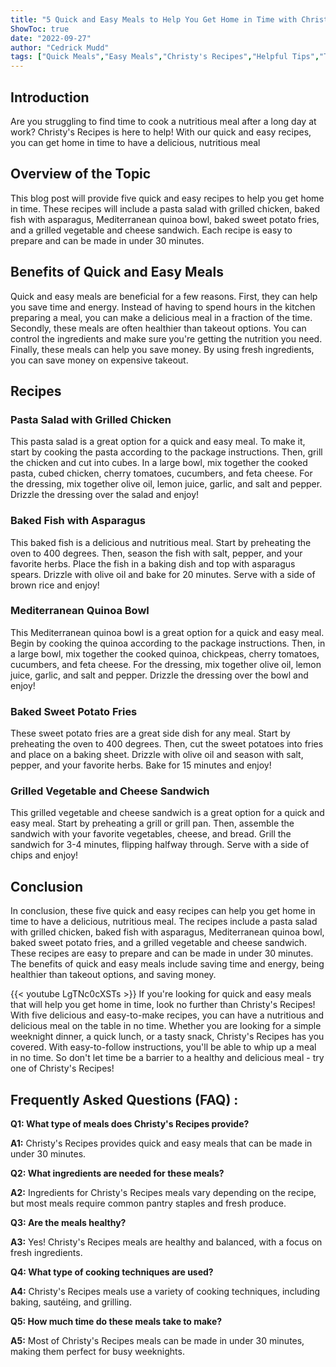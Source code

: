 ```yaml
---
title: "5 Quick and Easy Meals to Help You Get Home in Time with Christy's Recipes!"
ShowToc: true 
date: "2022-09-27"
author: "Cedrick Mudd" 
tags: ["Quick Meals","Easy Meals","Christy's Recipes","Helpful Tips","Time-Saving Strategies"]
---
```

## Introduction 

Are you struggling to find time to cook a nutritious meal after a long day at work? Christy's Recipes is here to help! With our quick and easy recipes, you can get home in time to have a delicious, nutritious meal 

## Overview of the Topic 

This blog post will provide five quick and easy recipes to help you get home in time. These recipes will include a pasta salad with grilled chicken, baked fish with asparagus, Mediterranean quinoa bowl, baked sweet potato fries, and a grilled vegetable and cheese sandwich. Each recipe is easy to prepare and can be made in under 30 minutes. 

## Benefits of Quick and Easy Meals 

Quick and easy meals are beneficial for a few reasons. First, they can help you save time and energy. Instead of having to spend hours in the kitchen preparing a meal, you can make a delicious meal in a fraction of the time. Secondly, these meals are often healthier than takeout options. You can control the ingredients and make sure you're getting the nutrition you need. Finally, these meals can help you save money. By using fresh ingredients, you can save money on expensive takeout. 

## Recipes 

### Pasta Salad with Grilled Chicken 

This pasta salad is a great option for a quick and easy meal. To make it, start by cooking the pasta according to the package instructions. Then, grill the chicken and cut into cubes. In a large bowl, mix together the cooked pasta, cubed chicken, cherry tomatoes, cucumbers, and feta cheese. For the dressing, mix together olive oil, lemon juice, garlic, and salt and pepper. Drizzle the dressing over the salad and enjoy! 

### Baked Fish with Asparagus 

This baked fish is a delicious and nutritious meal. Start by preheating the oven to 400 degrees. Then, season the fish with salt, pepper, and your favorite herbs. Place the fish in a baking dish and top with asparagus spears. Drizzle with olive oil and bake for 20 minutes. Serve with a side of brown rice and enjoy! 

### Mediterranean Quinoa Bowl 

This Mediterranean quinoa bowl is a great option for a quick and easy meal. Begin by cooking the quinoa according to the package instructions. Then, in a large bowl, mix together the cooked quinoa, chickpeas, cherry tomatoes, cucumbers, and feta cheese. For the dressing, mix together olive oil, lemon juice, garlic, and salt and pepper. Drizzle the dressing over the bowl and enjoy! 

### Baked Sweet Potato Fries 

These sweet potato fries are a great side dish for any meal. Start by preheating the oven to 400 degrees. Then, cut the sweet potatoes into fries and place on a baking sheet. Drizzle with olive oil and season with salt, pepper, and your favorite herbs. Bake for 15 minutes and enjoy! 

### Grilled Vegetable and Cheese Sandwich 

This grilled vegetable and cheese sandwich is a great option for a quick and easy meal. Start by preheating a grill or grill pan. Then, assemble the sandwich with your favorite vegetables, cheese, and bread. Grill the sandwich for 3-4 minutes, flipping halfway through. Serve with a side of chips and enjoy! 

## Conclusion 

In conclusion, these five quick and easy recipes can help you get home in time to have a delicious, nutritious meal. The recipes include a pasta salad with grilled chicken, baked fish with asparagus, Mediterranean quinoa bowl, baked sweet potato fries, and a grilled vegetable and cheese sandwich. These recipes are easy to prepare and can be made in under 30 minutes. The benefits of quick and easy meals include saving time and energy, being healthier than takeout options, and saving money.

{{< youtube LgTNc0cXSTs >}} 
If you're looking for quick and easy meals that will help you get home in time, look no further than Christy's Recipes! With five delicious and easy-to-make recipes, you can have a nutritious and delicious meal on the table in no time. Whether you are looking for a simple weeknight dinner, a quick lunch, or a tasty snack, Christy's Recipes has you covered. With easy-to-follow instructions, you'll be able to whip up a meal in no time. So don't let time be a barrier to a healthy and delicious meal - try one of Christy's Recipes!

## Frequently Asked Questions (FAQ) :
**Q1: What type of meals does Christy's Recipes provide?**

**A1:** Christy's Recipes provides quick and easy meals that can be made in under 30 minutes. 

**Q2: What ingredients are needed for these meals?**

**A2:** Ingredients for Christy's Recipes meals vary depending on the recipe, but most meals require common pantry staples and fresh produce. 

**Q3: Are the meals healthy?**

**A3:** Yes! Christy's Recipes meals are healthy and balanced, with a focus on fresh ingredients. 

**Q4: What type of cooking techniques are used?**

**A4:** Christy's Recipes meals use a variety of cooking techniques, including baking, sautéing, and grilling. 

**Q5: How much time do these meals take to make?**

**A5:** Most of Christy's Recipes meals can be made in under 30 minutes, making them perfect for busy weeknights.



